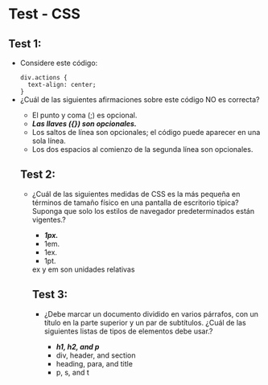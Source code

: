 <h1>Test - CSS</h1>
 <h2>Test 1:</h2>
 <ul><li> Considere este código:</li>
 <code>
div.actions {
  text-align: center;
}
</code>
 <li>¿Cuál de las siguientes afirmaciones sobre este código NO es correcta? </li>
 <ul><li>El punto y coma (;) es opcional.</li>
     <li><strong><em>Las llaves ({}) son opcionales.</em></strong></li>
     <li>Los saltos de línea son opcionales; el código puede aparecer en una sola línea.</li>
     <li>Los dos espacios al comienzo de la segunda línea son opcionales.</li>
 </ul>

<h2>Test 2:</h2>
 <ul>
 <li>¿Cuál de las siguientes medidas de CSS es la más pequeña en términos de tamaño físico en una pantalla de escritorio típica? Suponga que solo los estilos de navegador predeterminados están vigentes.? </li>
 <ul><li><strong><em>1px.</em></strong></li>
     <li>1em.</li>
     <li>1ex.</li>
     <li>1pt.</li>
 </ul>
 ex y em son unidades relativas


<h2>Test 3:</h2>
 <ul>
 <li>¿Debe marcar un documento dividido en varios párrafos, con un título en la parte superior y un par de subtítulos. ¿Cuál de las siguientes listas de tipos de elementos debe usar.?</li>
 <ul><strong><em><li>h1, h2, and p</em></strong></li>
     <li>div, header, and section</li>
     <li>heading, para, and title</li>
     <li>p, s, and t</li>
 </ul>
